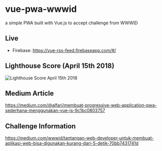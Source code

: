 # vue-pwa-wwwid
a simple PWA built with Vue.js to accept challenge from WWWID 

## Live

+ Firebase: https://vue-rss-feed.firebaseapp.com/#/

## Lighthouse Score (April 15th 2018)

![Lighthouse Score April 15th 2018](https://raw.githubusercontent.com/alfari16/vue-pwa-wwwid/master/fix.JPG)

## Medium Article
https://medium.com/@alfari/membuat-progressive-web-application-pwa-sederhana-menggunakan-vue-js-9c1bc0803757

## Challenge Information

https://medium.com/wwwid/tantangan-web-developer-untuk-membuat-aplikasi-web-bisa-digunakan-kurang-dari-5-detik-70bb7431741d
